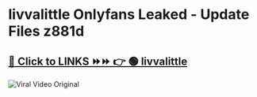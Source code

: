 
 # livvalittle Onlyfans Leaked - Update Files z881d

## <h2><a href="https://clipsfans.com/livvalittle&ref=git">🔗 Click to LINKS ⏩⏩ 👉 🟢 livvalittle </a></h2>

<a href="https://clipsfans.com/livvalittle&ref=git" rel="nofollow" data-target="animated-image.originalLink"><img src="https://i.ibb.co.com/xMMVF88/686577567.gif" alt="Viral Video Original" style="max-width: 100%; display: inline-block;" data-target="animated-image.originalImage"></a>

